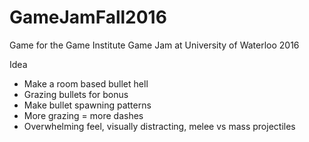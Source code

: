 # GameJamFall2016
Game for the Game Institute Game Jam at University of Waterloo 2016

Idea

- Make a room based bullet hell
- Grazing bullets for bonus
- Make bullet spawning patterns
- More grazing = more dashes
- Overwhelming feel, visually distracting, melee vs mass projectiles
